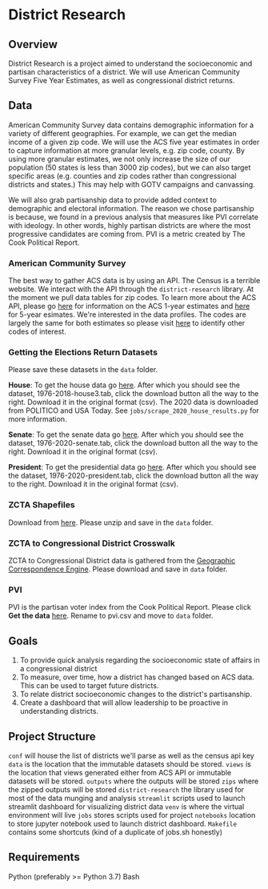 # District Research

## Overview

District Research is a project aimed to understand the socioeconomic and partisan characteristics of a district. We will use American Community Survey Five Year Estimates, as well as congressional district returns.

## Data

American Community Survey data contains demographic information for a variety of different geographies. For example, we can get the median income of a given zip code. We will use the ACS five year estimates in order to capture information at more granular levels, e.g. zip code, county. By using more granular estimates, we not only increase the size of our population (50 states is less than 3000 zip codes), but we can also target specific areas (e.g. counties and zip codes rather than congressional districts and states.) This may help with GOTV campaigns and canvassing. 

We will also grab partisanship data to provide added context to demographic and electoral information. The reason we chose partisanship is because, we found in a previous analysis that measures like PVI correlate with ideology. In other words, highly partisan districts are where the most progressive candidates are coming from. PVI is a metric created by The Cook Political Report.

### American Community Survey

The best way to gather ACS data is by using an API. The Census is a terrible website. We interact with the API through the `district-research` library. At the moment we pull data tables for zip codes. To learn more about the ACS API, please go [here](https://www.census.gov/data/developers/data-sets/acs-1year.html) for information on the ACS 1-year estimates and [here](https://www.census.gov/data/developers/data-sets/acs-5year.html) for 5-year esimates. We're interested in the data profiles. The codes are largely the same for both estimates so please visit [here](https://api.census.gov/data/2019/acs/acs5/variables.html) to identify other codes of interest.

### Getting the Elections Return Datasets

Please save these datasets in the `data` folder.

**House**: To get the house data go [here](https://dataverse.harvard.edu/dataset.xhtml?persistentId=doi:10.7910/DVN/IG0UN2). After which you should see the dataset, 1976-2018-house3.tab, click the download button all the way to the right. Download it in the original format (csv). The 2020 data is downloaded from POLITICO and USA Today. See `jobs/scrape_2020_house_results.py` for more information.

**Senate**: To get the senate data go [here](https://dataverse.harvard.edu/dataset.xhtml?persistentId=doi:10.7910/DVN/PEJ5QU). After which you should see the dataset, 1976-2020-senate.tab, click the download button all the way to the right. Download it in the original format (csv). 

**President**: To get the presidential data go [here](https://dataverse.harvard.edu/dataset.xhtml?persistentId=doi:10.7910/DVN/42MVDX). After which you should see the dataset, 1976-2020-president.tab, click the download button all the way to the right. Download it in the original format (csv). 

### ZCTA Shapefiles

Download from [here](https://www2.census.gov/geo/tiger/TIGER2019/ZCTA5/). Please unzip and save in the `data` folder.

### ZCTA to Congressional District Crosswalk

ZCTA to Congressional District data is gathered from the [Geographic Correspondence Engine](https://mcdc.missouri.edu/applications/geocorr2018.html). Please download and save in `data` folder.

### PVI

PVI is the partisan voter index from the Cook Political Report. Please click **Get the data** [here](https://cookpolitical.com/pvi-map-and-district-list). Rename to pvi.csv and move to `data` folder.

## Goals

1. To provide quick analysis regarding the socioeconomic state of affairs in a congressional district
2. To measure, over time, how a district has changed based on ACS data. This can be used to target future districts.
3. To relate district socioeconomic changes to the district's partisanship.
4. Create a dashboard that will allow leadership to be proactive in understanding districts.

## Project Structure

`conf` will house the list of districts we'll parse as well as the census api key
`data` is the location that the immutable datasets should be stored.
`views` is the location that views generated either from ACS API or immutable datasets will be stored.
`outputs` where the outputs will be stored
`zips` where the zipped outputs will be stored
`district-research` the library used for most of the data munging and analysis
`streamlit` scripts used to launch streamlit dashboard for visualizing district data
`venv` is where the virtual environment will live
`jobs` stores scripts used for project
`notebooks` location to store jupyter notebook used to launch district dashboard.
`Makefile` contains some shortcuts (kind of a duplicate of jobs.sh honestly)

## Requirements

Python (preferably >= Python 3.7)
Bash